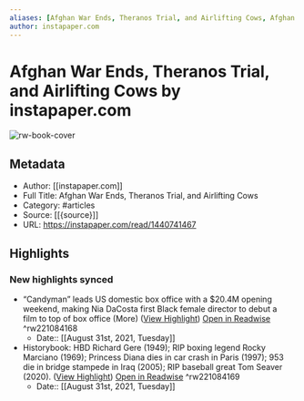 ```yaml
---
aliases: [Afghan War Ends, Theranos Trial, and Airlifting Cows, Afghan War Ends, Theranos Trial, and Airlifting Cows]
author: instapaper.com
---
```

# Afghan War Ends, Theranos Trial, and Airlifting Cows by instapaper.com

![rw-book-cover](https://readwise-assets.s3.amazonaws.com/static/images/article3.5c705a01b476.png)

## Metadata
- Author: [[instapaper.com]]
- Full Title: Afghan War Ends, Theranos Trial, and Airlifting Cows
- Category: #articles
- Source: [[{source}]]
- URL: https://instapaper.com/read/1440741467

## Highlights
### New highlights synced
- “Candyman” leads US domestic box office with a $20.4M opening weekend, making Nia DaCosta first Black female director to debut a film to top of box office (More) ([View Highlight](https://instapaper.com/read/1440741467/17334559)) [Open in Readwise](https://readwise.io/open/221084168) ^rw221084168
    - Date:: [[August 31st, 2021, Tuesday]]
- Historybook: HBD Richard Gere (1949); RIP boxing legend Rocky Marciano (1969); Princess Diana dies in car crash in Paris (1997); 953 die in bridge stampede in Iraq (2005); RIP baseball great Tom Seaver (2020). ([View Highlight](https://instapaper.com/read/1440741467/17334579)) [Open in Readwise](https://readwise.io/open/221084169) ^rw221084169
    - Date:: [[August 31st, 2021, Tuesday]]
